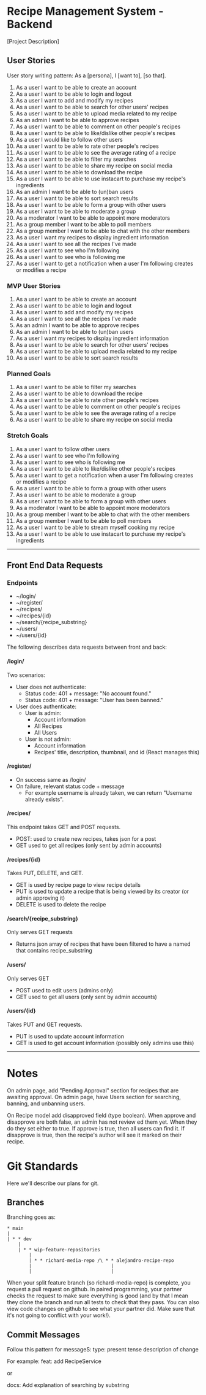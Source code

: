 # Recipe Management System - Backend

[Project Description]

## User Stories
User story writing pattern: As a [persona], I [want to], [so that].

1. As a user I want to be able to create an account
2. As a user I want to be able to login and logout
3. As a user I want to add and modify my recipes
4. As a user I want to be able to search for other users' recipes
5. As a user I want to be able to upload media related to my recipe
6. As an admin I want to be able to approve recipes
7. As a user I want to be able to comment on other people's recipes
8. As a user I want to be able to like/dislike other people's recipes
9. As a user I would like to follow other users
10. As a user I want to be able to rate other people's recipes
11. As a user I want to be able to see the average rating of a recipe
12. As a user I want to be able to filter my searches
13. As a user I want to be able to share my recipe on social media
14. As a user I want to be able to download the recipe
15. As a user I want to be able to use instacart to purchase my recipe's ingredients
16. As an admin I want to be able to (un)ban users
17. As a user I want to be able to sort search results
18. As a user I want to be able to form a group with other users
19. As a user I want to be able to moderate a group
20. As a moderator I want to be able to appoint more moderators
21. As a group member I want to be able to poll members
22. As a group member I want to be able to chat with the other members
23. As a user I want my recipes to display ingredient information
24. As a user I want to see all the recipes I've made
25. As a user I want to see who I'm following
26. As a user I want to see who is following me
27. As a user I want to get a notification when a user I'm following creates or modifies a recipe

### MVP User Stories

1. As a user I want to be able to create an account
2. As a user I want to be able to login and logout
3. As a user I want to add and modify my recipes
4. As a user I want to see all the recipes I've made
5. As an admin I want to be able to approve recipes
6. As an admin I want to be able to (un)ban users
7. As a user I want my recipes to display ingredient information
8. As a user I want to be able to search for other users' recipes
9. As a user I want to be able to upload media related to my recipe
10. As a user I want to be able to sort search results

### Planned Goals

1. As a user I want to be able to filter my searches
2. As a user I want to be able to download the recipe
3. As a user I want to be able to rate other people's recipes
4. As a user I want to be able to comment on other people's recipes
5. As a user I want to be able to see the average rating of a recipe
6. As a user I want to be able to share my recipe on social media

### Stretch Goals

1. As a user I want to follow other users
2. As a user I want to see who I'm following
3. As a user I want to see who is following me
4. As a user I want to be able to like/dislike other people's recipes
5. As a user I want to get a notification when a user I'm following creates or modifies a recipe
6. As a user I want to be able to form a group with other users
7. As a user I want to be able to moderate a group
8. As a user I want to be able to form a group with other users
9. As a moderator I want to be able to appoint more moderators
10. As a group member I want to be able to chat with the other members
11. As a group member I want to be able to poll members
12. As a user I want to be able to stream myself cooking my recipe
13. As a user I want to be able to use instacart to purchase my recipe's ingredients

---

## Front End Data Requests

### Endpoints
 * ~/login/
 * ~/register/
 * ~/recipes/
 * ~/recipes/{id}
 * ~/search/{recipe_substring}
 * ~/users/
 * ~/users/{id}

The following describes data requests between front and back:
#### /login/
Two scenarios:
 * User does not authenticate:
   * Status code: 401 + message: "No account found."
   * Status code: 401 + message: "User has been banned."
 * User does authenticate:
   * User is admin:
     * Account information
     * All Recipes
     * All Users
   * User is not admin:
     * Account information
     * Recipes' title, description, thumbnail, and id (React manages this)

#### /register/
 * On success same as /login/
 * On failure, relevant status code + message
   * For example username is already taken, we can return "Username already exists".

#### /recipes/
This endpoint takes GET and POST requests.
 * POST: used to create new recipes, takes json for a post
 * GET used to get all recipes (only sent by admin accounts)

#### /recipes/{id}
Takes PUT, DELETE, and GET.
 * GET is used by recipe page to view recipe details
 * PUT is used to update a recipe that is being viewed by its creator (or admin approving it)
 * DELETE is used to delete the recipe

#### /search/{recipe_substring}
Only serves GET requests
 * Returns json array of recipes that have been filtered to have a named that contains recipe_substring

#### /users/
Only serves GET
 * POST used to edit users (admins only)
 * GET used to get all users (only sent by admin accounts)

#### /users/{id}
Takes PUT and GET requests.
 * PUT is used to update account information
 * GET is used to get account information (possibly only admins use this)


---
# Notes
On admin page, add "Pending Approval" section for recipes that are awaiting approval.
On admin page, have Users section for searching, banning, and unbanning users.

On Recipe model add disapproved field (type boolean). When approve and disapprove are both false, an admin has not review
ed them yet. When they do they set either to true. If approve is true, then all users can find it. If disapprove is true,
then the recipe's author will see it marked on their recipe.

# Git Standards
Here we'll describe our plans for git.

## Branches
Branching goes as:

```
* main
|
| * * dev
    |
    | * * wip-feature-repositories
        |
        | * * richard-media-repo /\ * * alejandro-recipe-repo
        |                             |
        |                             |
```

When your split feature branch (so richard-media-repo) is complete, you request a pull request on github.
In paired programming, your partner checks the request to make sure everything is good (and by that I mean they clone
the branch and run all tests to check that they pass. You can also view code changes on github to see what your partner
did. Make sure that it's not going to conflict with your work!).

## Commit Messages
Follow this pattern for messageS:
type: present tense description of change

For example:
feat: add RecipeService

or 

docs: Add explanation of searching by substring
